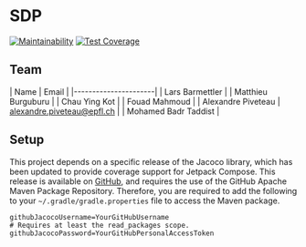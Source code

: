 # SDP

[![Maintainability](https://api.codeclimate.com/v1/badges/e804775d6b20006a3778/maintainability)](https://codeclimate.com/github/epfl-SDP/android/maintainability)
[![Test Coverage](https://api.codeclimate.com/v1/badges/e804775d6b20006a3778/test_coverage)](https://codeclimate.com/github/epfl-SDP/android/test_coverage)

## Team

| Name                 | Email |
|----------------------|
| Lars Barmettler      |
| Matthieu Burguburu   |
| Chau Ying Kot        |
| Fouad Mahmoud        |
| Alexandre Piveteau   | alexandre.piveteau@epfl.ch |
| Mohamed Badr Taddist |

## Setup

This project depends on a specific release of the Jacoco library, which has been updated to provide
coverage support for Jetpack Compose. This release is available
on [GitHub](https://github.com/epfl-SDP/jacoco-compose), and requires the use of the GitHub Apache
Maven Package Repository. Therefore, you are required to add the following to
your `~/.gradle/gradle.properties` file to access the Maven package.

```properties
githubJacocoUsername=YourGitHubUsername
# Requires at least the read_packages scope.
githubJacocoPassword=YourGitHubPersonalAccessToken
```
